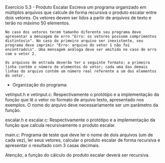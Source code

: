 Exercício 5.3 - Produto Escalar
    Escreva um programa organizado em múltiplos arquivos que calcule de forma recursiva o produto escalar entre dois vetores. Os vetores devem ser lidos a partir de arquivos de texto e terão no máximo 50 elementos.

    No caso dos vetores terem tamanho diferente seu programa deve apresentar a mensagem de erro "Erro: os vetores possuem comprimentos distintos\n". No caso do primeiro arquivo ser inexistente, seu programa deve imprimir "Erro: arquivo do vetor 1 não foi encontrado\n". Uma mensagem análoga deve ser emitida no caso de erro com o vetor 2.

    Os arquivos de entrada deverão ter o seguinte formato: a primeira linha contém o número de elementos do vetor; cada uma das demais linhas do arquivo contém um número real referente a um dos elementos do vetor. 

- Organização do programa:

vetinput.h e vetinput.c:
     Respectivamente o protótipo e a implementação da função que lê o vetor no formato de arquivo texto, apresentado nos exemplos. O nome do arquivo deve necessariamente ser um parâmetro da função.

escalar.h e escalar.c:
    Respectivamente o protótipo e a implementação da função que calcula recursivamente o produto escalar.

main.c:
    Programa de teste que deve ler o nome de dois arquivos (um de cada vez), ler seus vetores, calcular o produto escalar de forma recursiva e apresentar o resultado com 3 casas decimais.

   Atenção, a função do cálculo do produto escalar deverá ser recursiva.

